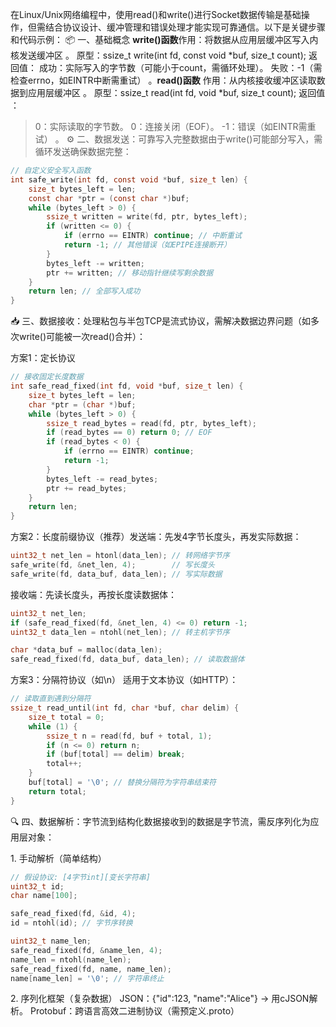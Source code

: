 在Linux/Unix网络编程中，使用read()和write()进行Socket数据传输是基础操作，但需结合协议设计、缓冲管理和错误处理才能实现可靠通信。以下是关键步骤和代码示例：
📦 ​一、基础概念​
​**write()函数**​
​作用​：将数据从应用层缓冲区写入内核发送缓冲区
。
​原型​：ssize_t write(int fd, const void *buf, size_t count);
​返回值​：
成功：实际写入的字节数（可能小于count，需循环处理）。
失败：-1（需检查errno，如EINTR中断需重试）
。
​**read()函数**​
​作用​：从内核接收缓冲区读取数据到应用层缓冲区
。
​原型​：ssize_t read(int fd, void *buf, size_t count);
​返回值​：
>0：实际读取的字节数。
0：连接关闭（EOF）。
-1：错误（如EINTR需重试）
。
⚙️ ​二、数据发送：可靠写入完整数据​
由于write()可能部分写入，需循环发送确保数据完整：

```c
// 自定义安全写入函数
int safe_write(int fd, const void *buf, size_t len) {
    size_t bytes_left = len;
    const char *ptr = (const char *)buf;
    while (bytes_left > 0) {
        ssize_t written = write(fd, ptr, bytes_left);
        if (written <= 0) {
            if (errno == EINTR) continue; // 中断重试
            return -1; // 其他错误（如EPIPE连接断开）
        }
        bytes_left -= written;
        ptr += written; // 移动指针继续写剩余数据
    }
    return len; // 全部写入成功
}
```
📥 ​三、数据接收：处理粘包与半包​
TCP是流式协议，需解决数据边界问题​（如多次write()可能被一次read()合并）：

​方案1：定长协议​
```c
// 接收固定长度数据
int safe_read_fixed(int fd, void *buf, size_t len) {
    size_t bytes_left = len;
    char *ptr = (char *)buf;
    while (bytes_left > 0) {
        ssize_t read_bytes = read(fd, ptr, bytes_left);
        if (read_bytes == 0) return 0; // EOF
        if (read_bytes < 0) {
            if (errno == EINTR) continue;
            return -1;
        }
        bytes_left -= read_bytes;
        ptr += read_bytes;
    }
    return len;
}
```
​方案2：长度前缀协议（推荐）​​
​发送端​：先发4字节长度头，再发实际数据：
```c
uint32_t net_len = htonl(data_len); // 转网络字节序
safe_write(fd, &net_len, 4);        // 写长度头
safe_write(fd, data_buf, data_len); // 写实际数据
```
​接收端​：先读长度头，再按长度读数据体：
```c
uint32_t net_len;
if (safe_read_fixed(fd, &net_len, 4) <= 0) return -1;
uint32_t data_len = ntohl(net_len); // 转主机字节序

char *data_buf = malloc(data_len);
safe_read_fixed(fd, data_buf, data_len); // 读取数据体
```
​方案3：分隔符协议（如\n）​​
适用于文本协议（如HTTP）：

```c
// 读取直到遇到分隔符
ssize_t read_until(int fd, char *buf, char delim) {
    size_t total = 0;
    while (1) {
        ssize_t n = read(fd, buf + total, 1);
        if (n <= 0) return n;
        if (buf[total] == delim) break;
        total++;
    }
    buf[total] = '\0'; // 替换分隔符为字符串结束符
    return total;
}
```
🔍 ​四、数据解析：字节流到结构化数据​
接收到的数据是字节流，需反序列化为应用层对象：

​1. 手动解析（简单结构）​​
```c
// 假设协议: [4字节int][变长字符串]
uint32_t id;
char name[100];

safe_read_fixed(fd, &id, 4);
id = ntohl(id); // 字节序转换

uint32_t name_len;
safe_read_fixed(fd, &name_len, 4);
name_len = ntohl(name_len);
safe_read_fixed(fd, name, name_len);
name[name_len] = '\0'; // 字符串终止
```
​2. 序列化框架（复杂数据）​​
​JSON​：{"id":123, "name":"Alice"} → 用cJSON解析。
​Protobuf​：跨语言高效二进制协议（需预定义.proto）